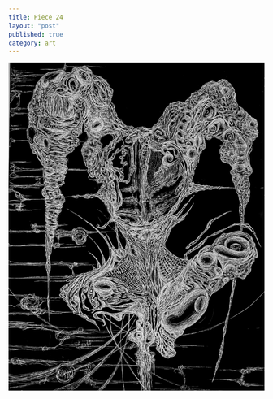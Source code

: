 ```yaml
---
title: Piece 24   
layout: "post"
published: true
category: art
---
```

![Piece 24](/assets/art/24.jpg)
